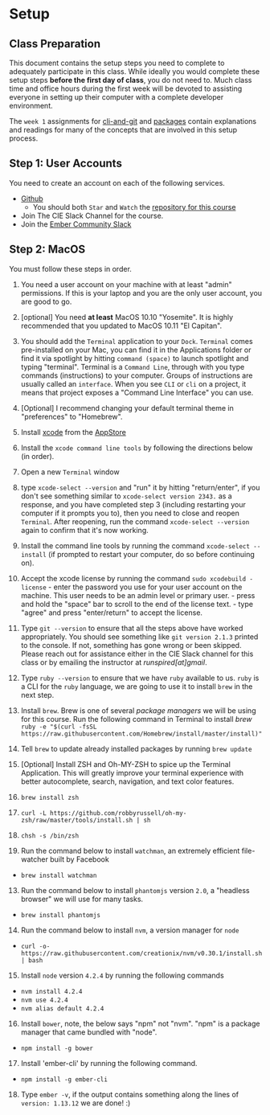 Setup
=====

## Class Preparation

This document contains the setup steps you need to complete to adequately participate
in this class.  While ideally you would complete these setup steps **before the first day of class**,
you do not need to.  Much class time and office hours during the first week will be devoted
to assisting everyone in setting up their computer with a complete developer environment.

The `week 1` assignments for [cli-and-git](./week-1a-cli-and-git.md) and [packages](./week-1b-packages.md)
contain explanations and readings for many of the concepts that are involved in this setup process. 

## Step 1: User Accounts

You need to create an account on each of the following services.

- [Github](https://github.com/)
  - You should both `Star` and `Watch` the [repository for this course](https://github.com/runspired/building-cross-platform)
- Join The CIE Slack Channel for the course.
- Join the [Ember Community Slack](https://ember-community-slackin.herokuapp.com)

## Step 2: MacOS

You must follow these steps in order.

1. You need a user account on your machine with at least "admin" permissions. If this is your laptop and you
   are the only user account, you are good to go.
2. [optional] You need **at least** MacOS 10.10 "Yosemite".  It is highly recommended that you updated to MacOS 10.11 "El Capitan".
3. You should add the `Terminal` application to your `Dock`.
`Terminal` comes pre-installed on your Mac, you can find it in the Applications folder
or find it via spotlight by hitting `command (space)` to launch spotlight and typing "terminal".
Terminal is a `Command Line`, through with you type commands (instructions) to your computer. Groups
of instructions are usually called an `interface`.  When you see `CLI` or `cli` on a project, it means
that project exposes a "Command Line Interface" you can use.

4. [Optional] I recommend changing your default terminal theme in "preferences" to "Homebrew".
5. Install [xcode](https://developer.apple.com/xcode/) from the [AppStore](https://itunes.apple.com/us/app/xcode/id497799835?ls=1&mt=12#)
6. Install the `xcode command line tools` by following the directions below (in order).
  1. Open a new `Terminal` window
  2. type `xcode-select --version` and "run" it by hitting "return/enter", if you don't see something similar to 
 `xcode-select version 2343.` as a response, and you have completed step 3 (including restarting your computer
 if it prompts you to), then you need to close and reopen `Terminal`.  After reopening, run the command 
 `xcode-select --version` again to confirm that it's now working.
  3. Install the command line tools by running the command `xcode-select --install` (if prompted to restart your
  computer, do so before continuing on).
  4. Accept the xcode license by running the command `sudo xcodebuild -license`
    - enter the password you use for your user account on the machine. This user needs to be an admin level or
    primary user.
    - press and hold the "space" bar to scroll to the end of the license text.
    - type "agree" and press "enter/return" to accept the license.

7. Type `git --version` to ensure that all the steps above have worked appropriately. You should see something
like `git version 2.1.3` printed to the console. If not, something has gone wrong or been skipped. Please reach
out for assistance either in the CIE Slack channel for this class or by emailing the instructor at *runspired[at]gmail*.

8. Type `ruby --version` to ensure that we have `ruby` available to us. `ruby` is a CLI for the `ruby` language,
  we are going to use it to install `brew` in the next step.

9. Install `brew`. Brew is one of several *package managers* we will be using for this course.
Run the following command in Terminal to install *brew*
`ruby -e "$(curl -fsSL https://raw.githubusercontent.com/Homebrew/install/master/install)"`

10. Tell `brew` to update already installed packages by running `brew update`

11. [Optional] Install ZSH and Oh-MY-ZSH to spice up the Terminal Application. This will greatly improve your terminal
experience with better autocomplete, search, navigation, and text color features.
  1. `brew install zsh`
  2. `curl -L https://github.com/robbyrussell/oh-my-zsh/raw/master/tools/install.sh | sh`
  3. `chsh -s /bin/zsh`
  
12. Run the command below to install `watchman`, an extremely efficient file-watcher built by Facebook
  - `brew install watchman`
  
13. Run the command below to install `phantomjs` version `2.0`, a "headless browser" we will use for many tasks.
  - `brew install phantomjs`
    
14. Run the command below to install `nvm`, a version manager for `node`
  - `curl -o- https://raw.githubusercontent.com/creationix/nvm/v0.30.1/install.sh | bash`

15. Install `node` version `4.2.4` by running the following commands
  - `nvm install 4.2.4`
  - `nvm use 4.2.4`
  - `nvm alias default 4.2.4`
  
16. Install `bower`, note, the below says "npm" not "nvm". "npm" is a package manager that came bundled with "node".
  - `npm install -g bower`

17. Install 'ember-cli' by running the following command.
  - `npm install -g ember-cli`
  
18. Type `ember -v`, if the output contains something along the lines of `version: 1.13.12` we are done! :)

